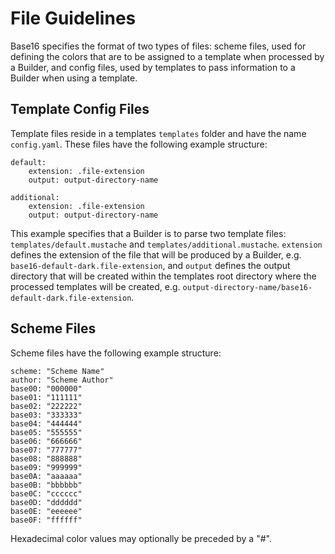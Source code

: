 # File Guidelines
Base16 specifies the format of two types of files: scheme files, used for defining the colors that are to be assigned to a template when processed by a Builder, and config files, used by templates to pass information to a Builder when using a template.

## Template Config Files
Template files reside in a templates `templates` folder and have the name `config.yaml`. These files have the following example structure:

    default:
        extension: .file-extension
        output: output-directory-name

    additional:
        extension: .file-extension
        output: output-directory-name

This example specifies that a Builder is to parse two template files: `templates/default.mustache` and `templates/additional.mustache`. `extension` defines the extension of the file that will be produced by a Builder, e.g. `base16-default-dark.file-extension`, and `output` defines the output directory that will be created within the templates root directory where the processed templates will be created, e.g. `output-directory-name/base16-default-dark.file-extension`.

## Scheme Files
Scheme files have the following example structure:

    scheme: "Scheme Name"
    author: "Scheme Author"
    base00: "000000"
    base01: "111111"
    base02: "222222"
    base03: "333333"
    base04: "444444"
    base05: "555555"
    base06: "666666"
    base07: "777777"
    base08: "888888"
    base09: "999999"
    base0A: "aaaaaa"
    base0B: "bbbbbb"
    base0C: "cccccc"
    base0D: "dddddd"
    base0E: "eeeeee"
    base0F: "ffffff"

Hexadecimal color values may optionally be preceded by a "#".
